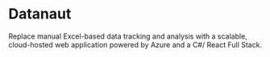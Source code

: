 # Datanaut
Replace manual Excel-based data tracking and analysis with a scalable, cloud-hosted web application powered by Azure and a C#/ React Full Stack.
